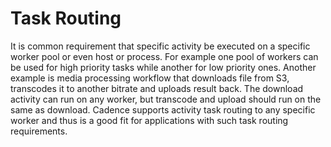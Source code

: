 # Task Routing

It is common requirement that specific activity be executed on a specific worker pool or even host or process. For example one pool of workers can be used for high priority tasks while another for low priority ones. Another example is media processing workflow that downloads file from S3, transcodes it to another bitrate and uploads result back. The download activity can run on any worker, but transcode and upload should run on the same as download. Cadence supports activity task routing to any specific worker and thus is a good fit for applications with such task routing requirements.